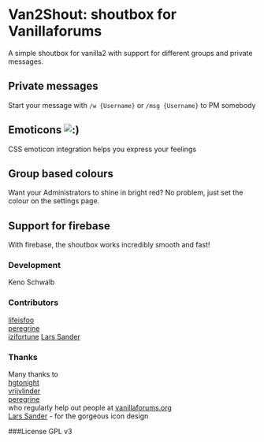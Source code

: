 # Van2Shout: shoutbox for Vanillaforums
A simple shoutbox for vanilla2 with support for different groups and private messages.

## Private messages
Start your message with `/w {Username}` or `/msg {Username}` to PM somebody

## Emoticons ![:)](https://dl.dropboxusercontent.com/s/ffkwgw4rpj5e0z8/smiley_small.png?dl=1&token_hash=AAEEuI39HG62pTmpaSyWV6Cp9ynWbzKQZqJU_2x19CfB-g)
CSS emoticon integration helps you express your feelings

## Group based colours
Want your Administrators to shine in bright red?
No problem, just set the colour on the settings page.

## Support for firebase
With firebase, the shoutbox works incredibly smooth and fast!

### Development
Keno Schwalb

### Contributors
[lifeisfoo](http://vanillaforums.org/profile/43188/lifeisfoo)  
[peregrine](http://vanillaforums.org/profile/36251/peregrine)  
[izifortune](https://github.com/izifortune)
[Lars Sander](http://inselkrebs.de)

### Thanks
Many thanks to   
[hgtonight](http://vanillaforums.org/profile/38268/hgtonight)  
[vrijvlinder](http://vanillaforums.org/profile/40152/vrijvlinder)  
[peregrine](http://vanillaforums.org/profile/36251/peregrine)  
who regularly help out people at [vanillaforums.org](http://vanillaforums.org)  
[Lars Sander](http://inselkrebs.de) - for the gorgeous icon design

###License
GPL v3
